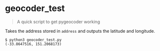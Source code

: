 # geocoder_test
> A quick script to get pygeocoder working

Takes the address stored in `address` and outputs the latitude and longitude.

```
$ python3 geocoder_test.py
(-33.8647516, 151.2068173)
```